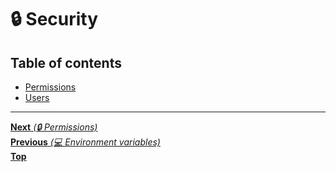 # 🔒 Security

## Table of contents

- [Permissions](permissions.md)
- [Users](users.md)

<hr>

[**Next** _(🔒 Permissions)_](permissions.md)<br>
[**Previous** _(💻 Environment variables)_](../4_terminal/environment_variables.md)<br>
[**Top**](../../README.md#table-of-contents)<br>
